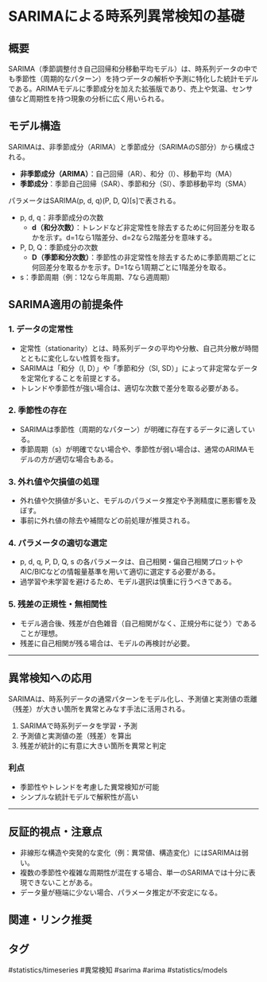 # SARIMAによる時系列異常検知の基礎

## 概要
SARIMA（季節調整付き自己回帰和分移動平均モデル）は、時系列データの中でも季節性（周期的なパターン）を持つデータの解析や予測に特化した統計モデルである。ARIMAモデルに季節成分を加えた拡張版であり、売上や気温、センサ値など周期性を持つ現象の分析に広く用いられる。

## モデル構造
SARIMAは、非季節成分（ARIMA）と季節成分（SARIMAのS部分）から構成される。
- **非季節成分（ARIMA）**：自己回帰（AR）、和分（I）、移動平均（MA）
- **季節成分**：季節自己回帰（SAR）、季節和分（SI）、季節移動平均（SMA）

パラメータはSARIMA(p, d, q)(P, D, Q)[s]で表される。
- p, d, q：非季節成分の次数
  - **d（和分次数）**：トレンドなど非定常性を除去するために何回差分を取るかを示す。d=1なら1階差分、d=2なら2階差分を意味する。
- P, D, Q：季節成分の次数
  - **D（季節和分次数）**：季節性の非定常性を除去するために季節周期ごとに何回差分を取るかを示す。D=1なら1周期ごとに1階差分を取る。
- s：季節周期（例：12なら年周期、7なら週周期）

## SARIMA適用の前提条件

### 1. データの定常性
- 定常性（stationarity）とは、時系列データの平均や分散、自己共分散が時間とともに変化しない性質を指す。
- SARIMAは「和分（I, D）」や「季節和分（SI, SD）」によって非定常なデータを定常化することを前提とする。
- トレンドや季節性が強い場合は、適切な次数で差分を取る必要がある。

### 2. 季節性の存在
- SARIMAは季節性（周期的なパターン）が明確に存在するデータに適している。
- 季節周期（s）が明確でない場合や、季節性が弱い場合は、通常のARIMAモデルの方が適切な場合もある。

### 3. 外れ値や欠損値の処理
- 外れ値や欠損値が多いと、モデルのパラメータ推定や予測精度に悪影響を及ぼす。
- 事前に外れ値の除去や補間などの前処理が推奨される。

### 4. パラメータの適切な選定
- p, d, q, P, D, Q, s の各パラメータは、自己相関・偏自己相関プロットやAIC/BICなどの情報量基準を用いて適切に選定する必要がある。
- 過学習や未学習を避けるため、モデル選択は慎重に行うべきである。

### 5. 残差の正規性・無相関性
- モデル適合後、残差が白色雑音（自己相関がなく、正規分布に従う）であることが理想。
- 残差に自己相関が残る場合は、モデルの再検討が必要。

---

## 異常検知への応用
SARIMAは、時系列データの通常パターンをモデル化し、予測値と実測値の乖離（残差）が大きい箇所を異常とみなす手法に活用される。
1. SARIMAで時系列データを学習・予測
2. 予測値と実測値の差（残差）を算出
3. 残差が統計的に有意に大きい箇所を異常と判定

### 利点
- 季節性やトレンドを考慮した異常検知が可能
- シンプルな統計モデルで解釈性が高い

---

## 反証的視点・注意点
- 非線形な構造や突発的な変化（例：異常値、構造変化）にはSARIMAは弱い。
- 複数の季節性や複雑な周期性が混在する場合、単一のSARIMAでは十分に表現できないことがある。
- データ量が極端に少ない場合、パラメータ推定が不安定になる。

## 関連・リンク推奨

## タグ
#statistics/timeseries #異常検知 #sarima #arima #statistics/models
